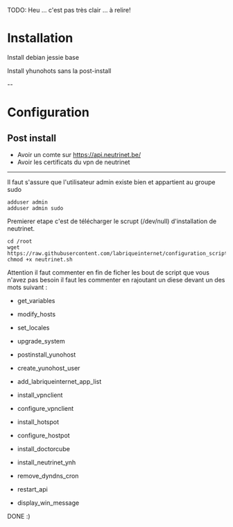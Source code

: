 <!-- TITLE: Installation sur X86 -->

TODO: Heu ... c'est pas très clair ... à relire!
# Installation
Install debian jessie base

Install yhunohots sans la post-install

--

# Configuration
## Post install

- Avoir un comte sur https://api.neutrinet.be/
- Avoir les certificats du vpn de neutrinet

-----------------------

Il faut s'assure que l'utilisateur admin existe bien et appartient au groupe sudo

```
adduser admin
adduser admin sudo
```

Premierer etape c'est de télécharger le scrupt (/dev/null) d'installation de neutrinet.

```
cd /root
wget https://raw.githubusercontent.com/labriqueinternet/configuration_scripts/master/neutrinet.sh
chmod +x neutrinet.sh
```

Attention il faut commenter en fin de ficher les bout de script que vous n'avez pas besoin il faut les commenter en rajoutant un diese devant un des mots suivant :
 - get_variables

 - modify_hosts
 - set_locales
 - upgrade_system

 - postinstall_yunohost
 - create_yunohost_user
 - add_labriqueinternet_app_list
 - install_vpnclient
 - configure_vpnclient
 - install_hotspot
 - configure_hostpot
 - install_doctorcube
 - install_neutrinet_ynh
 
 - remove_dyndns_cron
 - restart_api

 - display_win_message


DONE :)
